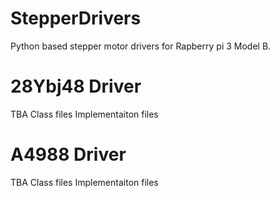 # StepperDrivers
Python based stepper motor drivers for Rapberry pi 3 Model B.

# 28Ybj48 Driver
TBA
Class files
Implementaiton files
# A4988 Driver 
TBA
Class files
Implementaiton files
